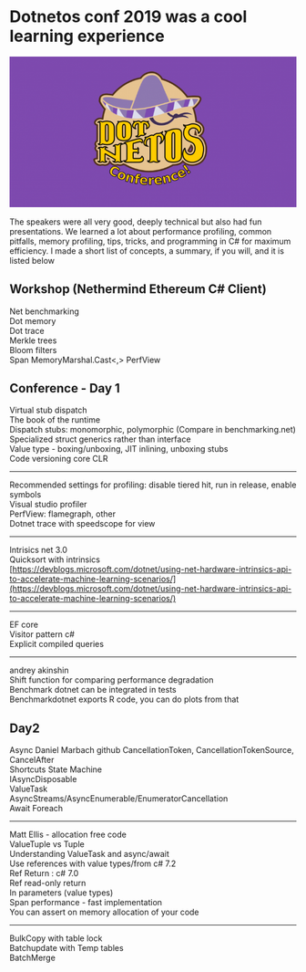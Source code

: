 # Dotnetos conf 2019 was a cool learning experience  

![Oops...messed up some refs...a header image should be here](https://github.com/adriannasui/blog/blob/master/misc/resources/001_dotnetos_logo.png?raw=true "Dotnetos logo")  

The speakers were all very good, deeply technical but also had fun presentations. 
We learned a lot about performance profiling, common pitfalls, memory profiling, tips, tricks, and programming in C# for maximum efficiency. I made a short list of concepts, a summary, if you will, and it is listed below

Workshop (Nethermind Ethereum C# Client)
-
Net benchmarking   
Dot memory     
Dot trace   
Merkle trees   
Bloom filters   
Span<T>
MemoryMarshal.Cast<,>
PerfView

Conference - Day 1
-

Virtual stub dispatch     
The book of the runtime   
Dispatch stubs: monomorphic, polymorphic (Compare in benchmarking.net)   
Specialized struct generics rather than interface   
Value type - boxing/unboxing, JIT inlining, unboxing stubs  
Code versioning core CLR  

--- 
Recommended settings for profiling: disable tiered hit, run in release, enable symbols     
Visual studio profiler  
PerfView: flamegraph, other  
Dotnet trace with speedscope for view  

---
Intrisics net 3.0  
Quicksort with intrinsics  
[https://devblogs.microsoft.com/dotnet/using-net-hardware-intrinsics-api-to-accelerate-machine-learning-scenarios/](https://devblogs.microsoft.com/dotnet/using-net-hardware-intrinsics-api-to-accelerate-machine-learning-scenarios/)

---
EF core   
Visitor pattern c#  
Explicit compiled queries  

---
andrey akinshin   
Shift function for comparing performance degradation    
Benchmark dotnet can be integrated in tests   
Benchmarkdotnet exports R code, you can do plots from that   

Day2
----
Async
Daniel Marbach github
CancellationToken, CancellationTokenSource, CancelAfter  
Shortcuts State Machine  
IAsyncDisposable  
ValueTask    
AsyncStreams/AsyncEnumerable/EnumeratorCancellation  
Await Foreach  

---
Matt Ellis - allocation free code  
ValueTuple vs Tuple  
Understanding ValueTask and async/await  
Use references with value types/from c# 7.2  
Ref Return : c# 7.0  
Ref read-only return  
In parameters (value types)  
Span<T> performance - fast implementation  
You can assert on memory allocation of your code  

---
BulkCopy with table lock  
Batchupdate with Temp tables  
BatchMerge  
